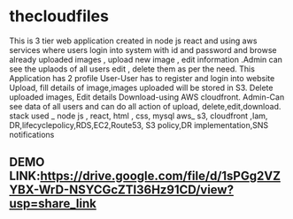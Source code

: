 # thecloudfiles

This is 3 tier web application created in node js react and using aws services where users login into system with id and password and browse already uploaded images , upload new image , edit information .Admin can see the uplaods of all users edit , delete them as per the need.
This Application has 2 profile
 User-User has to register and login into website
      Upload, fill details of image,images uploaded will be stored in S3.
      Delete uploaded images,
      Edit details
      Download-using AWS cloudfront.
 Admin-Can see data of all users and can do all action of upload, delete,edit,download.
stack used _ node js , react, html , css, mysql
aws_ s3, cloudfront ,Iam, DR,lifecyclepolicy,RDS,EC2,Route53, S3 policy,DR implementation,SNS notifications

## DEMO LINK:https://drive.google.com/file/d/1sPGg2VZYBX-WrD-NSYCGcZTl36Hz91CD/view?usp=share_link

